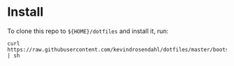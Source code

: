 # Install

To clone this repo to `${HOME}/dotfiles` and install it, run:

```
curl https://raw.githubusercontent.com/kevindrosendahl/dotfiles/master/bootstrap.sh | sh
```
